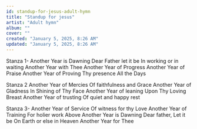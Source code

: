```yaml
---
id: standup-for-jesus-adult-hymn
title: "Standup for jesus"
artist: "Adult hymn"
album: ""
cover: ""
created: "January 5, 2025, 8:26 AM"
updated: "January 5, 2025, 8:26 AM"
---
```


Stanza 1-
Another Year is Dawning
Dear Father let it be
In working or in waiting
Another Year with Thee
Another Year of Progress
Another Year of Praise
Another Year of Proving
Thy presence All the Days

Stanza 2
Another Year of Mercies
Of faithfulness and Grace
Another Year of Gladness
In Shining of Thy Face
Another Year of leaning
Upon Thy Loving Breast
Another Year of trusting
Of quiet and happy rest

Stanza 3-
Another Year of Service
Of witness for thy Love
Another Year of Training
For holier work Above
Another Year is Dawning
Dear father, Let it be
On Earth or else in Heaven
Another Year for Thee